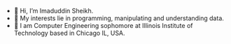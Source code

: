 - 👋 Hi, I’m Imaduddin Sheikh.
- 👀 My interests lie in programming, manipulating and understanding data.
- 🌱 I am Computer Engineering sophomore at Illinois Institute of Technology based in Chicago IL, USA.

<!---
isheikh8492/isheikh8492 is a ✨ special ✨ repository because its `README.md` (this file) appears on your GitHub profile.
You can click the Preview link to take a look at your changes.
--->
